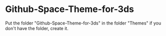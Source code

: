 # Github-Space-Theme-for-3ds
Put the folder "Github-Space-Theme-for-3ds" in the folder "Themes" if you don't have the folder, create it.
